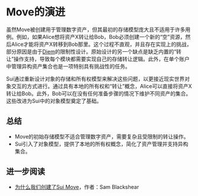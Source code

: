 # Move的演进

虽然Move被创建用于管理数字资产，但其最初的存储模型庞大且不适用于许多用例。例如，如果Alice想将资产X转让给Bob，Bob必须创建一个新的“空”资源，然后Alice才能将资产X转移到Bob那里。这个过程不直观，并且存在实现上的挑战，部分原因是由于[Diem](https://www.diem.com/en-us)的限制性设计。原始设计的另一个缺点是缺乏内置的“转让”操作支持，导致每个模块都需要实现自己的存储转让逻辑。此外，在单个账户中管理异构资产集合也是一项特别具有挑战性的任务。

Sui通过重新设计对象的存储和所有权模型来解决这些问题，以更接近现实世界对象交互的方式进行。通过具有本地的所有权和“转让”概念，Alice可以直接将资产X转让给Bob。此外，Bob可以在没有任何准备步骤的情况下维护不同资产的集合。这些改进为Sui中的对象模型奠定了基础。

## 总结

- Move的初始存储模型不适合管理数字资产，需要复杂且受限制的转让操作。
- Sui引入了对象模型，提供了本地的所有权概念，简化了资产管理并支持异构集合。

## 进一步阅读

- [为什么我们创建了Sui Move](https://blog.sui.io/why-we-created-sui-move/)，作者：Sam Blackshear